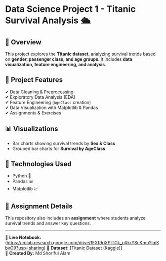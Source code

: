# Data Science Project 1 - Titanic Survival Analysis 🛳️

## 📌 Overview
This project explores the **Titanic dataset**, analyzing survival trends based on **gender, passenger class, and age groups**. It includes **data visualization, feature engineering, and analysis**.

## 📂 Project Features
✔ Data Cleaning & Preprocessing  
✔ Exploratory Data Analysis (EDA)  
✔ Feature Engineering (`AgeClass` creation)  
✔ Data Visualization with Matplotlib & Pandas  
✔ Assignments & Exercises  

## 📊 Visualizations
- Bar charts showing survival trends by **Sex & Class**
- Grouped bar charts for **Survival by AgeClass**
  
## 🚀 Technologies Used
- Python 🐍
- Pandas 📊
- Matplotlib 📈

## 📄 Assignment Details
This repository also includes an **assignment** where students analyze survival trends and answer key questions.

---

🔗 **Live Notebook:** (https://colab.research.google.com/drive/1FXf9riXPITCk_pXkrYScKmuYiqjSbvO9?usp=sharing)
📂 **Dataset:** [Titanic Dataset (Kaggle)]  
📌 **Created By:** Md Shoriful Alam
